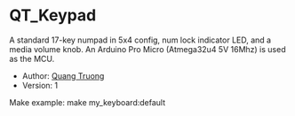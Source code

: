 # QT_Keypad 
A standard 17-key numpad in 5x4 config, num lock indicator LED, and a media volume knob. An Arduino Pro Micro (Atmega32u4 5V 16Mhz) is used as the MCU. 
* Author: [Quang Truong](https://github.com/lquang4321) 
* Version: 1 

Make example: 
    make my_keyboard:default
